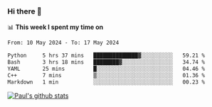 ### Hi there 👋

📊 **This week I spent my time on**
<!--START_SECTION:waka-->

```txt
From: 10 May 2024 - To: 17 May 2024

Python     5 hrs 37 mins   ██████████████▓░░░░░░░░░░   59.21 %
Bash       3 hrs 18 mins   ████████▓░░░░░░░░░░░░░░░░   34.74 %
YAML       25 mins         █░░░░░░░░░░░░░░░░░░░░░░░░   04.46 %
C++        7 mins          ▒░░░░░░░░░░░░░░░░░░░░░░░░   01.36 %
Markdown   1 min           ░░░░░░░░░░░░░░░░░░░░░░░░░   00.23 %
```

<!--END_SECTION:waka-->


[![Paul's github stats](https://github-readme-stats.vercel.app/api?username=mickeyouyou&theme=dracula&show_icons=true)](https://github.com/anuraghazra/github-readme-stats)
